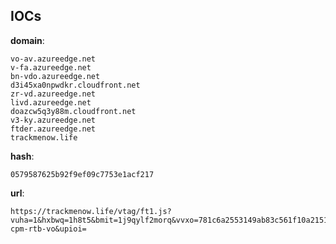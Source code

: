 
## IOCs

__domain__:

```text
vo-av.azureedge.net
v-fa.azureedge.net
bn-vdo.azureedge.net
d3i45xa0npwdkr.cloudfront.net
zr-vd.azureedge.net
livd.azureedge.net
doazcw5q3y88m.cloudfront.net
v3-ky.azureedge.net
ftder.azureedge.net
trackmenow.life
```
__hash__:

```text
0579587625b92f9ef09c7753e1acf217
```
__url__:

```text
https://trackmenow.life/vtag/ft1.js?vuha=1&hxbwq=1h8t5&bmit=1j9qylf2morq&vvxo=781c6a2553149ab83c561f10a2151&dwiq=allnovel.net&tacz=adsgard-cpm-rtb-vo&upioi=
```